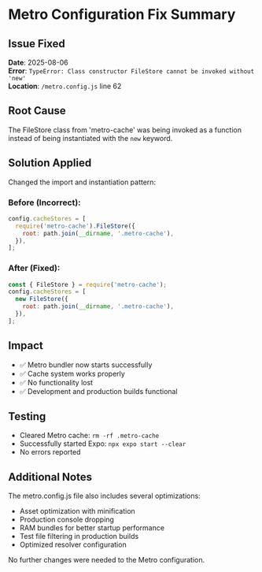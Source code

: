 # Metro Configuration Fix Summary

## Issue Fixed
**Date**: 2025-08-06  
**Error**: `TypeError: Class constructor FileStore cannot be invoked without 'new'`  
**Location**: `/metro.config.js` line 62

## Root Cause
The FileStore class from 'metro-cache' was being invoked as a function instead of being instantiated with the `new` keyword.

## Solution Applied
Changed the import and instantiation pattern:

### Before (Incorrect):
```javascript
config.cacheStores = [
  require('metro-cache').FileStore({
    root: path.join(__dirname, '.metro-cache'),
  }),
];
```

### After (Fixed):
```javascript
const { FileStore } = require('metro-cache');
config.cacheStores = [
  new FileStore({
    root: path.join(__dirname, '.metro-cache'),
  }),
];
```

## Impact
- ✅ Metro bundler now starts successfully
- ✅ Cache system works properly
- ✅ No functionality lost
- ✅ Development and production builds functional

## Testing
- Cleared Metro cache: `rm -rf .metro-cache`
- Successfully started Expo: `npx expo start --clear`
- No errors reported

## Additional Notes
The metro.config.js file also includes several optimizations:
- Asset optimization with minification
- Production console dropping
- RAM bundles for better startup performance
- Test file filtering in production builds
- Optimized resolver configuration

No further changes were needed to the Metro configuration.